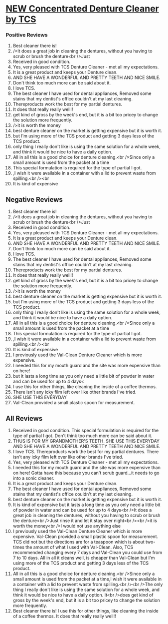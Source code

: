 # [NEW Concentrated Denture Cleaner by TCS](https://products.checkmycream.com/products/NEW-Concentrated-Denture-Cleaner-by-TCS.html)

### Positive Reviews

<ol>
      <li>Best cleaner there is!</li>
      <li>/&gt;It does a great job in cleaning the dentures, without you having to scrub or brush the denture&lt;br /&gt;Just</li>
      <li>Received in good condition.  </li>
      <li>Yes, very pleased with TCS Denture Cleaner - met all my expectations.</li>
      <li>It is a great product and keeps your Denture clean.</li>
      <li>AND SHE HAVE A WONDERFUL AND PRETTY TEETH AND NICE SMILE.</li>
      <li>Don&#x27;t think too much more can be said about it.</li>
      <li>I love TCS.</li>
      <li>The best cleaner I have used for dental appliances,  Removed some stains that my dentist&#x27;s office couldn&#x27;t at my last cleaning.</li>
      <li>Thereproducts work the best for my partial dentures.</li>
      <li>It does that really really well!!</li>
      <li>get kind of gross by the week&#x27;s end, but it is a bit too pricey to change the solution more frequently.</li>
      <li>/&gt;it is worth the money</li>
      <li>best denture cleaner on the market.is getting expensive but it is worth it.</li>
      <li>but I&#x27;m using more of the TCS product and getting 3 days less of the TCS product.</li>
      <li>only thing I really don&#x27;t like is using the same solution for a whole week, and think it would be nice to have a daily option.  </li>
      <li>All in all this is a good choice for denture cleaning.&lt;br /&gt;Since only a small amount is used from the packet at a time</li>
      <li>This special formulation is required for the type of partial I got.  </li>
      <li>,I wish it were available in a container with a lid to prevent waste from spilling.&lt;br /&gt;&lt;br</li>
      <li>It is kind of expensive</li>
</ol>


<h2>Negative Reviews</h2>
<ol>
<li> Best cleaner there is!</li>
<li> /&gt;It does a great job in cleaning the dentures, without you having to scrub or brush the denture&lt;br /&gt;Just</li>
<li> Received in good condition.  </li>
<li> Yes, very pleased with TCS Denture Cleaner - met all my expectations.</li>
<li> It is a great product and keeps your Denture clean.</li>
<li> AND SHE HAVE A WONDERFUL AND PRETTY TEETH AND NICE SMILE.</li>
<li> Don&#x27;t think too much more can be said about it.</li>
<li> I love TCS.</li>
<li> The best cleaner I have used for dental appliances,  Removed some stains that my dentist&#x27;s office couldn&#x27;t at my last cleaning.</li>
<li> Thereproducts work the best for my partial dentures.</li>
<li> It does that really really well!!</li>
<li> get kind of gross by the week&#x27;s end, but it is a bit too pricey to change the solution more frequently.</li>
<li> /&gt;it is worth the money</li>
<li> best denture cleaner on the market.is getting expensive but it is worth it.</li>
<li> but I&#x27;m using more of the TCS product and getting 3 days less of the TCS product.</li>
<li> only thing I really don&#x27;t like is using the same solution for a whole week, and think it would be nice to have a daily option.  </li>
<li> All in all this is a good choice for denture cleaning.&lt;br /&gt;Since only a small amount is used from the packet at a time</li>
<li> This special formulation is required for the type of partial I got.  </li>
<li> ,I wish it were available in a container with a lid to prevent waste from spilling.&lt;br /&gt;&lt;br</li>
<li> It is kind of expensive</li>
<li> I previously used the Val-Clean Denture Cleaner which is more expensive.  </li>
<li> I needed this for my mouth guard and the site was more expensive than on here!</li>
<li> but it lasts a long time as you only need a little bit of powder in water and can be used for up to 4 days&lt;</li>
<li> I use this for other things, like cleaning the inside of a coffee thermos.</li>
<li> There isn&#x27;t any icky film left over like other brands I&#x27;ve tried.</li>
<li> SHE USE THIS EVERYDAY</li>
<li> Val-Clean provided a small plastic spoon for measurement.  </li>
</ol>

<h2>All Reviews</h2>

<ol>
    <li> Received in good condition.  This special formulation is required for the type of partial I got.  Don&#x27;t think too much more can be said about it.</li>
    <li> THUS IS FOR MY GRANDMOTHER&#x27;S TEETH. SHE USE THIS EVERYDAY AND SHE HAVE A WONDERFUL AND PRETTY TEETH AND NICE SMILE.</li>
    <li> I love TCS. Thereproducts work the best for my partial dentures. There isn&#x27;t any icky film left over like other brands I&#x27;ve tried.</li>
    <li> Yes, very pleased with TCS Denture Cleaner - met all my expectations.</li>
    <li> I needed this for my mouth guard and the site was more expensive than on here! Gotta have this because you can&#x27;t scrub guard...it needs to go into a sonic cleaner.</li>
    <li> It is a great product and keeps your Denture clean.</li>
    <li> The best cleaner I have used for dental appliances,  Removed some stains that my dentist&#x27;s office couldn&#x27;t at my last cleaning.</li>
    <li> best denture cleaner on the market.is getting expensive but it is worth it.</li>
    <li> It is kind of expensive but it lasts a long time as you only need a little bit of powder in water and can be used for up to 4 days&lt;br /&gt;It does a great job in cleaning the dentures, without you having to scrub or brush the denture&lt;br /&gt;Just rinse it and let it stay over night&lt;br /&gt;&lt;br /&gt;it is worth the money&lt;br /&gt;I would not use anything else</li>
    <li> I previously used the Val-Clean Denture Cleaner which is more expensive.  Val-Clean provided a small plastic spoon for measurement.  TCS did not but the directions are for a teaspoon which is about two-times the amount of what I used with Val-Clean.  Also, TCS recommended changing every 7 days and Val-Clean you could use from 7 to 10 days.  All in all it cleans well, is cheaper than Val-Clean but I&#x27;m using more of the TCS product and getting 3 days less of the TCS product.</li>
    <li> All in all this is a good choice for denture cleaning.&lt;br /&gt;Since only a small amount is used from the packet at a time,I wish it were available in a container with a lid to prevent waste from spilling.&lt;br /&gt;&lt;br /&gt;The only thing I really don&#x27;t like is using the same solution for a whole week, and think it would be nice to have a daily option.  It&lt;br /&gt;does get kind of gross by the week&#x27;s end, but it is a bit too pricey to change the solution more frequently.</li>
    <li> Best cleaner there is! I use this for other things, like cleaning the inside of a coffee thermos. It does that really really well!!</li>
</ol>




